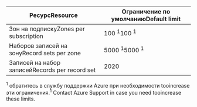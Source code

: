
| <span data-ttu-id="d83bf-101">Ресурс</span><span class="sxs-lookup"><span data-stu-id="d83bf-101">Resource</span></span> | <span data-ttu-id="d83bf-102">Ограничение по умолчанию</span><span class="sxs-lookup"><span data-stu-id="d83bf-102">Default limit</span></span> |
| --- | --- |
| <span data-ttu-id="d83bf-103">Зон на подписку</span><span class="sxs-lookup"><span data-stu-id="d83bf-103">Zones per subscription</span></span> |<span data-ttu-id="d83bf-104">100 <sup>1</sup></span><span class="sxs-lookup"><span data-stu-id="d83bf-104">100 <sup>1</sup></span></span> |
| <span data-ttu-id="d83bf-105">Наборов записей на зону</span><span class="sxs-lookup"><span data-stu-id="d83bf-105">Record sets per zone</span></span> |<span data-ttu-id="d83bf-106">5000 <sup>1</sup></span><span class="sxs-lookup"><span data-stu-id="d83bf-106">5000 <sup>1</sup></span></span> |
| <span data-ttu-id="d83bf-107">Записей на набор записей</span><span class="sxs-lookup"><span data-stu-id="d83bf-107">Records per record set</span></span> |<span data-ttu-id="d83bf-108">20</span><span class="sxs-lookup"><span data-stu-id="d83bf-108">20</span></span> |

<span data-ttu-id="d83bf-109"><sup>1</sup> обратитесь в службу поддержки Azure при необходимости tooincrease эти ограничения.</span><span class="sxs-lookup"><span data-stu-id="d83bf-109"><sup>1</sup> Contact Azure Support in case you need tooincrease these limits.</span></span>
